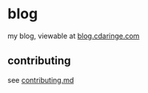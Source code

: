 # blog

my blog, viewable at [blog.cdaringe.com](https://blog.cdaringe.com)

## contributing

see [contributing.md](./contributing.md)
